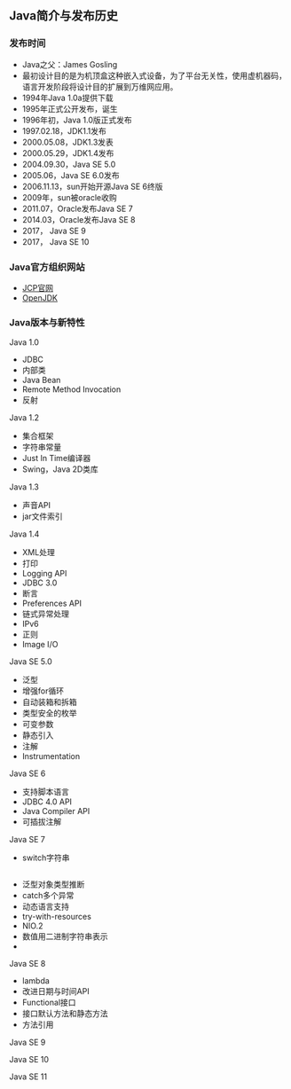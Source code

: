 ## Java简介与发布历史

### 发布时间
- Java之父：James Gosling
- 最初设计目的是为机顶盒这种嵌入式设备，为了平台无关性，使用虚机器码，语言开发阶段将设计目的扩展到万维网应用。
- 1994年Java 1.0a提供下载
- 1995年正式公开发布，诞生
- 1996年初，Java 1.0版正式发布
- 1997.02.18，JDK1.1发布
- 2000.05.08，JDK1.3发表
- 2000.05.29，JDK1.4发布
- 2004.09.30，Java SE 5.0
- 2005.06，Java SE 6.0发布
- 2006.11.13，sun开始开源Java SE 6终版
- 2009年，sun被oracle收购
- 2011.07，Oracle发布Java SE 7
- 2014.03，Oracle发布Java SE 8
- 2017， Java SE 9
- 2017， Java SE 10

### Java官方组织网站
- [JCP官网](https://jcp.org/en/home/index)
- [OpenJDK](http://openjdk.java.net/)

### Java版本与新特性
Java 1.0
- JDBC
- 内部类
- Java Bean
- Remote Method Invocation
- 反射

Java 1.2
- 集合框架
- 字符串常量
- Just In Time编译器
- Swing，Java 2D类库

Java 1.3
- 声音API
- jar文件索引

Java 1.4
- XML处理
- 打印
- Logging API
- JDBC 3.0
- 断言
- Preferences API
- 链式异常处理
- IPv6
- 正则
- Image I/O

Java SE 5.0
- 泛型
- 增强for循环
- 自动装箱和拆箱
- 类型安全的枚举
- 可变参数
- 静态引入
- 注解
- Instrumentation

Java SE 6
- 支持脚本语言
- JDBC 4.0 API
- Java Compiler API
- 可插拔注解

Java SE 7
- switch字符串
```java

```
- 泛型对象类型推断
- catch多个异常
- 动态语言支持
- try-with-resources
- NIO.2
- 数值用二进制字符串表示
- 

Java SE 8
- lambda
- 改进日期与时间API
- Functional接口
- 接口默认方法和静态方法
- 方法引用

Java SE 9

Java SE 10

Java SE 11
